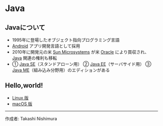 # Java

## Javaについて

* 1995年に登場したオブジェクト指向プログラミング言語
* [Android](https://ja.wikipedia.org/wiki/Android) アプリ開発言語として採用
* 2010年に開発元の米 [Sun Microsystems](http://bit.ly/2mySRXN) が米 [Oracle](http://bit.ly/2m5QRZU) により買収され、[Java](https://ja.wikipedia.org/wiki/Java) 関連の権利も移転
* ① [Java SE](http://bit.ly/1qWEkCh)（スタンドアローン用） ② [Java EE](http://bit.ly/2m11Mn2)（サーバサイド用） ③ [Java ME](http://bit.ly/2lODD2J)（組み込み分野用）のエディションがある

## Hello,world!

* [Linux 版](https://github.com/TakashiNishimura/HelloWorld/blob/master/Java/Java_linux.md)
* [macOS 版](https://github.com/TakashiNishimura/HelloWorld/blob/master/Java/Java_mac.md)

***
作成者: Takashi Nishimura